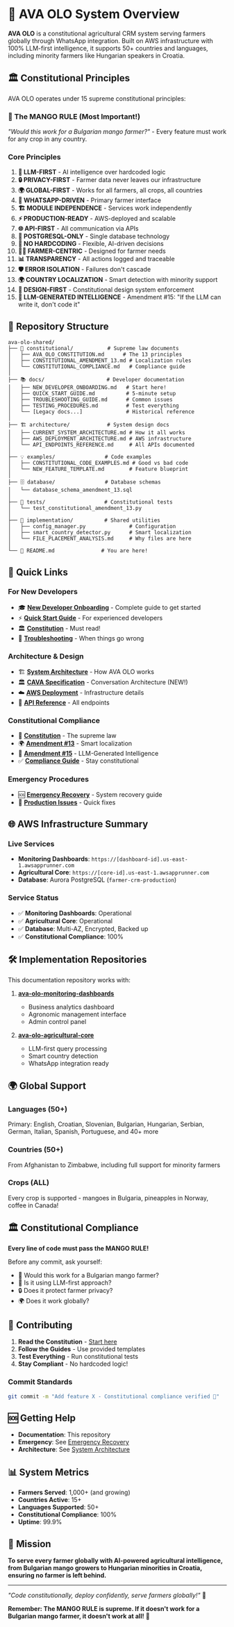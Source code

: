 # 🌾 AVA OLO System Overview

**AVA OLO** is a constitutional agricultural CRM system serving farmers globally through WhatsApp integration. Built on AWS infrastructure with 100% LLM-first intelligence, it supports 50+ countries and languages, including minority farmers like Hungarian speakers in Croatia.

## 🏛️ Constitutional Principles

AVA OLO operates under 15 supreme constitutional principles:

### 🥭 The MANGO RULE (Most Important!)
*"Would this work for a Bulgarian mango farmer?"* - Every feature must work for any crop in any country.

### Core Principles
1. **🧠 LLM-FIRST** - AI intelligence over hardcoded logic
2. **🔒 PRIVACY-FIRST** - Farmer data never leaves our infrastructure  
3. **🌍 GLOBAL-FIRST** - Works for all farmers, all crops, all countries
4. **📱 WHATSAPP-DRIVEN** - Primary farmer interface
5. **🏗️ MODULE INDEPENDENCE** - Services work independently
6. **⚡ PRODUCTION-READY** - AWS-deployed and scalable
7. **🌐 API-FIRST** - All communication via APIs
8. **💾 POSTGRESQL-ONLY** - Single database technology
9. **🚫 NO HARDCODING** - Flexible, AI-driven decisions
10. **👨‍🌾 FARMER-CENTRIC** - Designed for farmer needs
11. **📊 TRANSPARENCY** - All actions logged and traceable
12. **🛡️ ERROR ISOLATION** - Failures don't cascade
13. **🌍 COUNTRY LOCALIZATION** - Smart detection with minority support
14. **🎨 DESIGN-FIRST** - Constitutional design system enforcement
15. **🧠 LLM-GENERATED INTELLIGENCE** - Amendment #15: "If the LLM can write it, don't code it"

## 📁 Repository Structure

```
ava-olo-shared/
├── 📜 constitutional/           # Supreme law documents
│   ├── AVA_OLO_CONSTITUTION.md      # The 13 principles
│   ├── CONSTITUTIONAL_AMENDMENT_13.md # Localization rules
│   └── CONSTITUTIONAL_COMPLIANCE.md   # Compliance guide
│
├── 📚 docs/                    # Developer documentation
│   ├── NEW_DEVELOPER_ONBOARDING.md   # Start here!
│   ├── QUICK_START_GUIDE.md          # 5-minute setup
│   ├── TROUBLESHOOTING_GUIDE.md      # Common issues
│   ├── TESTING_PROCEDURES.md         # Test everything
│   └── [Legacy docs...]              # Historical reference
│
├── 🏗️ architecture/            # System design docs
│   ├── CURRENT_SYSTEM_ARCHITECTURE.md # How it all works
│   ├── AWS_DEPLOYMENT_ARCHITECTURE.md # AWS infrastructure
│   └── API_ENDPOINTS_REFERENCE.md     # All APIs documented
│
├── 💡 examples/                # Code examples
│   ├── CONSTITUTIONAL_CODE_EXAMPLES.md # Good vs bad code
│   └── NEW_FEATURE_TEMPLATE.md        # Feature blueprint
│
├── 🗄️ database/                # Database schemas
│   └── database_schema_amendment_13.sql
│
├── 🧪 tests/                   # Constitutional tests
│   └── test_constitutional_amendment_13.py
│
├── 🔧 implementation/          # Shared utilities
│   ├── config_manager.py              # Configuration
│   ├── smart_country_detector.py      # Smart localization
│   └── FILE_PLACEMENT_ANALYSIS.md     # Why files are here
│
└── 📖 README.md               # You are here!
```

## 🚀 Quick Links

### For New Developers
- 🎓 **[New Developer Onboarding](docs/NEW_DEVELOPER_ONBOARDING.md)** - Complete guide to get started
- ⚡ **[Quick Start Guide](docs/QUICK_START_GUIDE.md)** - For experienced developers
- 🏛️ **[Constitution](constitutional/AVA_OLO_CONSTITUTION.md)** - Must read!
- 🔧 **[Troubleshooting](docs/TROUBLESHOOTING_GUIDE.md)** - When things go wrong

### Architecture & Design
- 🏗️ **[System Architecture](architecture/CURRENT_SYSTEM_ARCHITECTURE.md)** - How AVA OLO works
- 🏛️ **[CAVA Specification](architecture/CAVA_TECHNICAL_SPECIFICATION.md)** - Conversation Architecture (NEW!)
- ☁️ **[AWS Deployment](architecture/AWS_DEPLOYMENT_ARCHITECTURE.md)** - Infrastructure details
- 📡 **[API Reference](architecture/API_ENDPOINTS_REFERENCE.md)** - All endpoints

### Constitutional Compliance
- 📜 **[Constitution](constitutional/AVA_OLO_CONSTITUTION.md)** - The supreme law
- 🌍 **[Amendment #13](constitutional/CONSTITUTIONAL_AMENDMENT_13.md)** - Smart localization
- 🧠 **[Amendment #15](constitutional/AVA_OLO_CONSTITUTION.md#amendment-15)** - LLM-Generated Intelligence
- ✅ **[Compliance Guide](constitutional/CONSTITUTIONAL_COMPLIANCE.md)** - Stay constitutional

### Emergency Procedures
- 🆘 **[Emergency Recovery](docs/EMERGENCY_DEVELOPER_RECOVERY.md)** - System recovery guide
- 🚨 **[Production Issues](docs/TROUBLESHOOTING_GUIDE.md)** - Quick fixes

## 🌐 AWS Infrastructure Summary

### Live Services
- **Monitoring Dashboards**: `https://[dashboard-id].us-east-1.awsapprunner.com`
- **Agricultural Core**: `https://[core-id].us-east-1.awsapprunner.com`
- **Database**: Aurora PostgreSQL (`farmer-crm-production`)

### Service Status
- ✅ **Monitoring Dashboards**: Operational
- ✅ **Agricultural Core**: Operational  
- ✅ **Database**: Multi-AZ, Encrypted, Backed up
- ✅ **Constitutional Compliance**: 100%

## 🛠️ Implementation Repositories

This documentation repository works with:

1. **[ava-olo-monitoring-dashboards](https://github.com/Poljopodrska/ava-olo-monitoring-dashboards)**
   - Business analytics dashboard
   - Agronomic management interface
   - Admin control panel

2. **[ava-olo-agricultural-core](https://github.com/Poljopodrska/ava-olo-agricultural-core)**
   - LLM-first query processing
   - Smart country detection
   - WhatsApp integration ready

## 🌍 Global Support

### Languages (50+)
Primary: English, Croatian, Slovenian, Bulgarian, Hungarian, Serbian, German, Italian, Spanish, Portuguese, and 40+ more

### Countries (50+)
From Afghanistan to Zimbabwe, including full support for minority farmers

### Crops (ALL)
Every crop is supported - mangoes in Bulgaria, pineapples in Norway, coffee in Canada!

## 🏛️ Constitutional Compliance

**Every line of code must pass the MANGO RULE!**

Before any commit, ask yourself:
- 🥭 Would this work for a Bulgarian mango farmer?
- 🧠 Is it using LLM-first approach?
- 🔒 Does it protect farmer privacy?
- 🌍 Does it work globally?

## 🤝 Contributing

1. **Read the Constitution** - [Start here](constitutional/AVA_OLO_CONSTITUTION.md)
2. **Follow the Guides** - Use provided templates
3. **Test Everything** - Run constitutional tests
4. **Stay Compliant** - No hardcoded logic!

### Commit Standards
```bash
git commit -m "Add feature X - Constitutional compliance verified 🥭"
```

## 🆘 Getting Help

- **Documentation**: This repository
- **Emergency**: See [Emergency Recovery](docs/EMERGENCY_DEVELOPER_RECOVERY.md)
- **Architecture**: See [System Architecture](architecture/CURRENT_SYSTEM_ARCHITECTURE.md)

## 📊 System Metrics

- **Farmers Served**: 1,000+ (and growing)
- **Countries Active**: 15+
- **Languages Supported**: 50+
- **Constitutional Compliance**: 100%
- **Uptime**: 99.9%

## 🎯 Mission

**To serve every farmer globally with AI-powered agricultural intelligence, from Bulgarian mango growers to Hungarian minorities in Croatia, ensuring no farmer is left behind.**

---

*"Code constitutionally, deploy confidently, serve farmers globally!"* 🌾

**Remember: The MANGO RULE is supreme. If it doesn't work for a Bulgarian mango farmer, it doesn't work at all!** 🥭